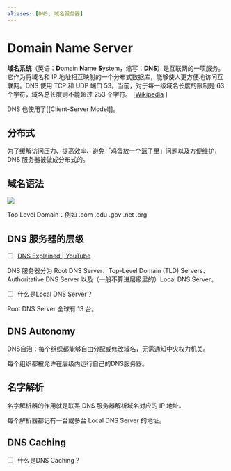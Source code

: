 ```yaml
---
aliases: [DNS, 域名服务器]
---
```


# Domain Name Server
**域名系统**（英语：**D**omain **N**ame **S**ystem，缩写：**DNS**）是互联网的一项服务。它作为将域名和 IP 地址相互映射的一个分布式数据库，能够使人更方便地访问互联网。DNS 使用 TCP 和 UDP 端口 53。当前，对于每一级域名长度的限制是 63 个字符，域名总长度则不能超过 253 个字符。 [[Wikipedia](https://zh.wikipedia.org/wiki/%E5%9F%9F%E5%90%8D%E7%B3%BB%E7%BB%9F) ]

DNS 也使用了[[Client-Server Model]]。

## 分布式
为了缓解访问压力、提高效率、避免「鸡蛋放一个篮子里」问题以及方便维护，DNS 服务器被做成分布式的。

## 域名语法
![](https://www.weboftwo.com/wp-content/uploads/2018/04/structure-of-domain-name-weboftwo.png)

Top Level Domain：例如 .com .edu .gov .net .org

## DNS 服务器的层级
- [ ] [DNS Explained | YouTube](https://www.youtube.com/watch?v=72snZctFFtA)

DNS 服务器分为 Root DNS Server、Top-Level Domain (TLD) Servers、Authoritative DNS Server 以及（一般不算进层级里的）Local DNS Server。

- [ ] 什么是Local DNS Server？

Root DNS Server 全球有 13 台。

## DNS Autonomy
DNS自治：每个组织都能够自由分配或修改域名，无需通知中央权力机关。

每个组织都被允许在层级内运行自己的DNS服务器。

## 名字解析
名字解析器的作用就是联系 DNS 服务器解析域名对应的 IP 地址。

每个解析器都记有一台或多台 Local DNS Server 的地址。

## DNS Caching
- [ ] 什么是DNS Caching？